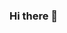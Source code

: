 ### Hi there 👋

<!--
**theayushvyas/theayushvyas** is a ✨ _special_ ✨ repository because its `README.md` (this file) appears on your GitHub profile.

Here are some ideas to get you started:

- 🔭 I’m currently working on Something awesome related to MERN Stack
- 🌱 I’m currently learning MERN Stack , azure and many new amazing technologies.
- 👯 I’m looking to collaborate on MERN Stack and JAVA Projects .
- 🤔 I’m looking for help with your Technical Questions
- 💬 Ask me about : Instead asking me ask google  ;)
- 📫 How to reach me: theayushvyas.github.io  
- ⚡ Fun fact: I am actively looking for a Job.

## My technical Experties

- Java
- Java Swings
- Java Server Pages
- RSA Archer GRC
- HTML
- CSS
- Javascript
- Node JS
- Express
- React JS
- MongoDB

**Wants to Learn MERN Stack Development quickly and easily here is a link **


[MERN Resources](https://github.com/theayushvyas/MERN-Resources)
